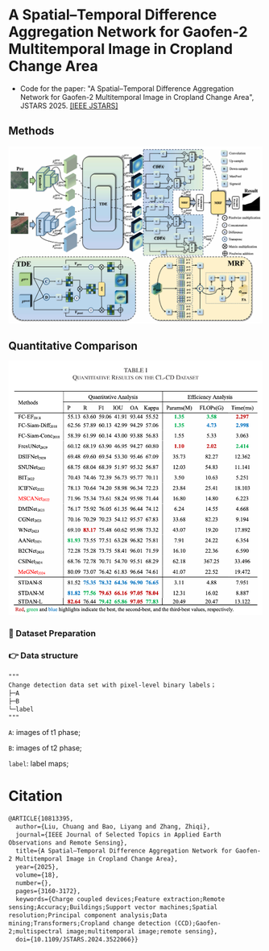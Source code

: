 # A Spatial–Temporal Difference Aggregation Network for Gaofen-2 Multitemporal Image in Cropland Change Area
- Code for the paper: "A Spatial–Temporal Difference Aggregation Network for Gaofen-2 Multitemporal Image in Cropland Change Area", JSTARS 2025. [[IEEE JSTARS]](https://ieeexplore.ieee.org/document/10813395)

Methods
-----------------
<img width="1096" alt="image" src="images/STDAN.png">

Quantitative Comparison
-----------------
<img width="1096" alt="image" src="images/result.png">

### :speech_balloon: Dataset Preparation

### :point_right: Data structure

```
"""
Change detection data set with pixel-level binary labels；
├─A
├─B
└─label
"""
```

`A`: images of t1 phase;

`B`: images of t2 phase;

`label`: label maps;

# Citation
```shell
@ARTICLE{10813395,
  author={Liu, Chuang and Bao, Liyang and Zhang, Zhiqi},
  journal={IEEE Journal of Selected Topics in Applied Earth Observations and Remote Sensing}, 
  title={A Spatial–Temporal Difference Aggregation Network for Gaofen-2 Multitemporal Image in Cropland Change Area}, 
  year={2025},
  volume={18},
  number={},
  pages={3160-3172},
  keywords={Charge coupled devices;Feature extraction;Remote sensing;Accuracy;Buildings;Support vector machines;Spatial resolution;Principal component analysis;Data mining;Transformers;Cropland change detection (CCD);Gaofen-2;multispectral image;multitemporal image;remote sensing},
  doi={10.1109/JSTARS.2024.3522066}}

```

